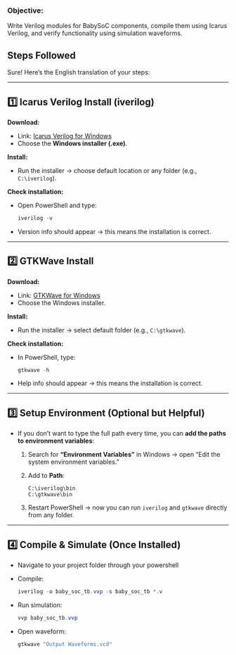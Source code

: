 ### Objective:

Write Verilog modules for BabySoC components, compile them using Icarus Verilog, and verify functionality using simulation waveforms.

## Steps Followed

Sure! Here’s the English translation of your steps:

---

## 1️⃣ Icarus Verilog Install (iverilog)

**Download:**

* Link: [Icarus Verilog for Windows](https://bleyer.org/icarus/)
* Choose the **Windows installer (.exe)**.

**Install:**

* Run the installer → choose default location or any folder (e.g., `C:\iverilog`).

**Check installation:**

* Open PowerShell and type:

  ```powershell
  iverilog -v
  ```
* Version info should appear → this means the installation is correct.

---

## 2️⃣ GTKWave Install

**Download:**

* Link: [GTKWave for Windows](http://gtkwave.sourceforge.net/)
* Choose the Windows installer.

**Install:**

* Run the installer → select default folder (e.g., `C:\gtkwave`).

**Check installation:**

* In PowerShell, type:

  ```powershell
  gtkwave -h
  ```
* Help info should appear → this means the installation is correct.

---

## 3️⃣ Setup Environment (Optional but Helpful)

* If you don’t want to type the full path every time, you can **add the paths to environment variables**:

  1. Search for **“Environment Variables”** in Windows → open “Edit the system environment variables.”
  2. Add to **Path**:

     ```
     C:\iverilog\bin
     C:\gtkwave\bin
     ```
  3. Restart PowerShell → now you can run `iverilog` and `gtkwave` directly from any folder.

---

## 4️⃣ Compile & Simulate (Once Installed)

* Navigate to your project folder through your powershell

* Compile:

  ```powershell
  iverilog -o baby_soc_tb.vvp -s baby_soc_tb *.v
  ```

* Run simulation:

  ```powershell
  vvp baby_soc_tb.vvp
  ```

* Open waveform:

  ```powershell
  gtkwave "Output Waveforms.vcd"
  ```
